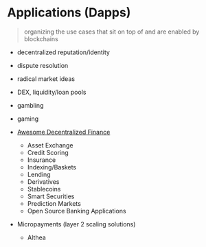 # Applications (Dapps)
> organizing the use cases that sit on top of and are enabled by blockchains

* decentralized reputation/identity
* dispute resolution
* radical market ideas
* DEX, liquidity/loan pools
* gambling
* gaming

* [Awesome Decentralized Finance](https://github.com/ong/awesome-decentralized-finance)
    * Asset Exchange
    * Credit Scoring
    * Insurance
    * Indexing/Baskets
    * Lending
    * Derivatives
    * Stablecoins
    * Smart Securities
    * Prediction Markets
    * Open Source Banking Applications

* Micropayments (layer 2 scaling solutions)
    * Althea